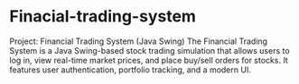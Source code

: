 # Finacial-trading-system
Project: Financial Trading System (Java Swing) The Financial Trading System is a Java Swing-based stock trading simulation that allows users to log in, view real-time market prices, and place buy/sell orders for stocks. It features user authentication, portfolio tracking, and a modern UI.
